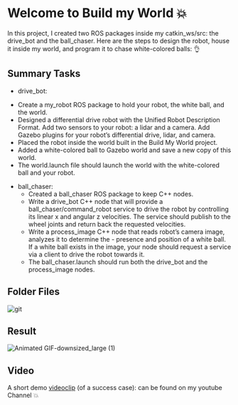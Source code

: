 # Welcome to Build my World :boom:

In this project, I created two ROS packages inside my catkin_ws/src: the drive_bot and the ball_chaser. Here are the steps to design the robot, house it inside my world, and program it to chase white-colored balls: :ok_hand:

## Summary Tasks
* drive_bot:
- Create a my_robot ROS package to hold your robot, the white ball, and the world.
- Designed a differential drive robot with the Unified Robot Description Format. Add two sensors to your robot: a lidar and a camera. Add Gazebo plugins for your robot’s differential drive, lidar, and camera. 
- Placed the robot inside the world built in the Build My World project.
- Added a white-colored ball to Gazebo world and save a new copy of this world.
- The world.launch file should launch the world with the white-colored ball and your robot.
* ball_chaser: 
  - Created a ball_chaser ROS package to keep C++ nodes.
  - Write a drive_bot C++ node that will provide a ball_chaser/command_robot service to drive the robot by controlling its linear x and angular z velocities. The service should publish to the wheel joints and return back the requested velocities.
  - Write a process_image C++ node that reads robot’s camera image, analyzes it to determine the   - presence and position of a white ball. If a white ball exists in the image, your node should request a service via a client to drive the robot towards it.
  - The ball_chaser.launch should run both the drive_bot and the process_image nodes.
## Folder Files

![git](https://user-images.githubusercontent.com/51816415/77665582-c380a200-6f77-11ea-98b1-20f911f0f56f.JPG)

## Result 

![Animated GIF-downsized_large (1)](https://user-images.githubusercontent.com/51816415/77528045-280f0480-6e85-11ea-9770-7d6c2d0642b9.gif)

## Video

A short demo [videoclip](https://www.youtube.com/watch?v=7m-EOrbj6sM) (of a success case): can be found on my youtube Channel :boom:







